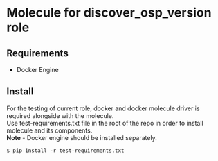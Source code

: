 # Molecule for **discover_osp_version** role

## Requirements
* Docker Engine

## Install
For the testing of current role, docker and docker molecule driver is required alongside with the molecule.  
Use test-requirements.txt file in the root of the repo in order to install molecule and its components.  
**Note** - Docker engine should be installed separately.

```
$ pip install -r test-requirements.txt
```
